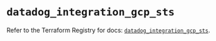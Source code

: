 # `datadog_integration_gcp_sts`

Refer to the Terraform Registry for docs: [`datadog_integration_gcp_sts`](https://registry.terraform.io/providers/datadog/datadog/3.74.0/docs/resources/integration_gcp_sts).
